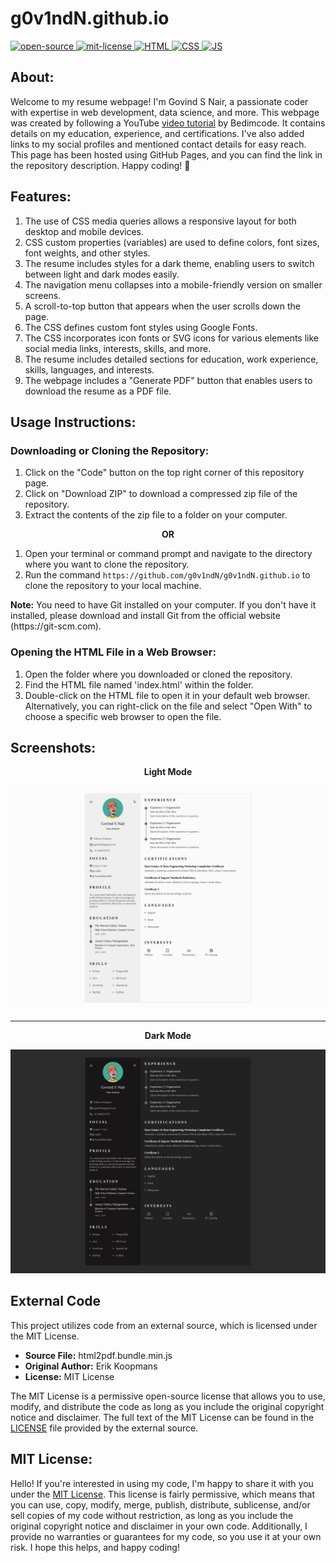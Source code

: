 # g0v1ndN.github.io
<div align="left">
   <a href="https://opensource.org/osd">
      <img src="https://firstcontributions.github.io/open-source-badges/badges/open-source-v1/open-source.svg" alt="open-source"/>
   </a>
   <a href="https://opensource.org/license/mit/">
      <img src="https://img.shields.io/badge/License-MIT-green" alt="mit-license"/>
   </a>
   <a href="https://developer.mozilla.org/en-US/docs/Web/HTML">
      <img src="https://img.shields.io/badge/HTML-%23E44D26" alt="HTML"/>
   </a>
   <a href="https://developer.mozilla.org/en-US/docs/Web/CSS">
      <img src="https://img.shields.io/badge/CSS-%232965F1" alt="CSS"/>
   </a>
   <a href="https://developer.mozilla.org/en-US/docs/Web/JavaScript">
      <img src="https://img.shields.io/badge/JavaScript-%23F0DB4F" alt="JS"/>
   </a>
</div>

## About: 
Welcome to my resume webpage! I'm Govind S Nair, a passionate coder with expertise in web development, data science, and more. This webpage was created by following a YouTube <a href="https://www.youtube.com/watch?v=oYjseP_Qhv4">video tutorial</a> by Bedimcode. It contains details on my education, experience, and certifications. I've also added links to my social profiles and mentioned contact details for easy reach. This page has been hosted using GitHub Pages, and you can find the link in the repository description. Happy coding! 🚀

## Features:
1. The use of CSS media queries allows a responsive layout for both desktop and mobile devices.
2. CSS custom properties (variables) are used to define colors, font sizes, font weights, and other styles.
3. The resume includes styles for a dark theme, enabling users to switch between light and dark modes easily.
4. The navigation menu collapses into a mobile-friendly version on smaller screens.
5. A scroll-to-top button that appears when the user scrolls down the page.
6. The CSS defines custom font styles using Google Fonts.
7. The CSS incorporates icon fonts or SVG icons for various elements like social media links, interests, skills, and more.
8. The resume includes detailed sections for education, work experience, skills, languages, and interests.
9. The webpage includes a "Generate PDF" button that enables users to download the resume as a PDF file.

## Usage Instructions:

### Downloading or Cloning the Repository:
1. Click on the "Code" button on the top right corner of this repository page.
2. Click on "Download ZIP" to download a compressed zip file of the repository.
3. Extract the contents of the zip file to a folder on your computer.

<p align="center"><b> OR </b></p>

1. Open your terminal or command prompt and navigate to the directory where you want to clone the repository.
2. Run the command `https://github.com/g0v1ndN/g0v1ndN.github.io` to clone the repository to your local machine.
<p><b>Note:</b> You need to have Git installed on your computer. If you don't have it installed, please download and install Git from the official website (https://git-scm.com).</p>

### Opening the HTML File in a Web Browser:
1. Open the folder where you downloaded or cloned the repository.
2. Find the HTML file named 'index.html' within the folder.
3. Double-click on the HTML file to open it in your default web browser. Alternatively, you can right-click on the file and select "Open With" to choose a specific web browser to open the file.

## Screenshots:
<p align="center"><b>Light Mode</b></p>
<img src="https://github.com/g0v1ndN/g0v1ndN.github.io/blob/main/Screenshots/light_mode.png" alt="light_mode"/>
<hr>
<p align="center"><b>Dark Mode</b></p>
<img src="https://github.com/g0v1ndN/g0v1ndN.github.io/blob/main/Screenshots/dark_mode.png" alt="dark_mode"/>

## External Code
This project utilizes code from an external source, which is licensed under the MIT License.

- **Source File:** html2pdf.bundle.min.js
- **Original Author:** Erik Koopmans
- **License:** MIT License

The MIT License is a permissive open-source license that allows you to use, modify, and distribute the code as long as you include the original copyright notice and disclaimer. 
The full text of the MIT License can be found in the <a href="https://github.com/eKoopmans/html2pdf.js/blob/master/LICENSE">LICENSE</a> file provided by the external source.

## MIT License: 
Hello! If you're interested in using my code, I'm happy to share it with you under the <a href="https://github.com/g0v1ndN/g0v1ndN.github.io/blob/main/LICENSE">MIT License</a>. This license is fairly permissive, which means that you can use, copy, modify, merge, publish, distribute, sublicense, and/or sell copies of my code without restriction, as long as you include the original copyright notice and disclaimer in your own code. Additionally, I provide no warranties or guarantees for my code, so you use it at your own risk. I hope this helps, and happy coding!

